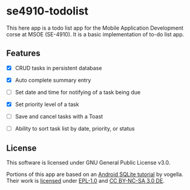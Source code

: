 # se4910-todolist

This here app is a todo list app for the Mobile Application Development corse at
MSOE (SE-4910). It is a basic implementation of to-do list app.


## Features

- [x] CRUD tasks in persistent database
- [x] Auto complete summary entry
- [ ] Set date and time for notifying of a task being due
- [x] Set priority level of a task
- [ ] Save and cancel tasks with a Toast
- [ ] Ability to sort task list by date, priority, or status


## License

This software is licensed under GNU General Public License v3.0.

Portions of this app are based on an [Android SQLite tutorial][sqlite-tutorial]
by vogella. Their work is [licensed](http://www.vogella.com/license.html) under
[EPL-1.0][] and [CC BY-NC-SA 3.0 DE][CC].

[CC]: https://creativecommons.org/licenses/by-nc-sa/3.0/de/deed.en
[EPL-1.0]: https://spdx.org/licenses/EPL-1.0.html
[sqlite-tutorial]: http://www.vogella.com/tutorials/AndroidSQLite/article.html

